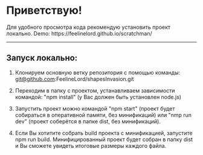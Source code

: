 <h1> Приветствую! </h1> Для удобного просмотра кода рекомендую установить проект локально. Demo: https://feelinelord.github.io/scratchman/
<hr>

<h2> Запуск локально: </h2>

1. Клонируем основную ветку репозитория с помощью команды: git@github.com:FeelineLord/shapesInvasion.git

2. Переходим в папку с проектом, устанавливаем зависимости командой: "npm install" (у Вас должен быть установлен node.js)

3. Запустить проект можно командой "npm start" (проект будет собираться в оперативной памяти, без минификаций) или "nmp run dev" (проект соберётся в папке dist, без минификаций).

4. Если Вы хотитите собрать build проекта с минификацией, запустите npm run build. Минифицированный проект будет собран в папку dist и Вы сможете увидеть итоговые размеры каждого файла.


